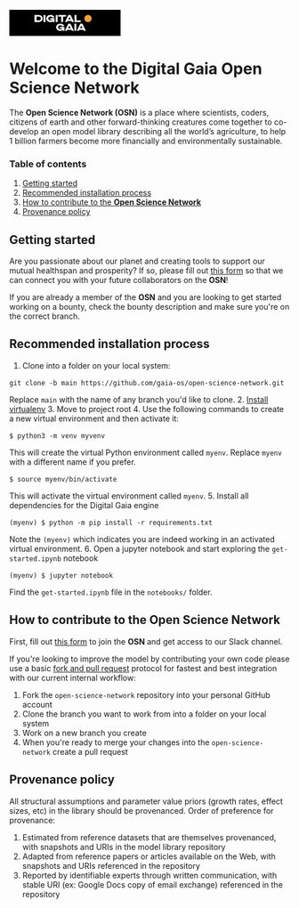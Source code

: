 <p align="left">
	<img src="img/DG-logo.png" alt="Digital-Gaia" width="200">
</p>

# Welcome to the Digital Gaia Open Science Network
The **Open Science Network (OSN)** is a place where scientists, coders, 
citizens of earth and other forward-thinking creatures come together to co-develop
an open model library describing all the world’s agriculture, to help 1 billion 
farmers become more financially and environmentally sustainable.

### Table of contents

1. [Getting started](#getting-started)
2. [Recommended installation process](#recommended-installation-process)
3. [How to contribute to the **Open Science Network**](#recommended-installation-process)
4. [Provenance policy](#provenance-policy)

## Getting started
Are you passionate about our planet and creating tools to support our mutual healthspan and prosperity? If so,
please fill out [this form](https://forms.gle/E1C8QAKJio4ParXm8) so that we can connect you with your 
future collaborators on the **OSN**!

If you are already a member of the **OSN** and you are looking to get started working on a bounty, check the bounty
description and make sure you're on the correct branch.

## Recommended installation process
1. Clone into a folder on your local system:
```
git clone -b main https://github.com/gaia-os/open-science-network.git
```
Replace `main` with the name of any branch you'd like to clone.
2. [Install virtualenv](https://virtualenv.pypa.io/en/latest/installation.html)
3. Move to project root
4. Use the following commands to create a new virtual environment and then activate it:
```
$ python3 -m venv myvenv
```
This will create the virtual Python environment called `myenv`. Replace `myenv` with a different name if you prefer.
```
$ source myenv/bin/activate
```
This will activate the virtual environment called `myenv`.
5. Install all dependencies for the Digital Gaia engine
```
(myenv) $ python -m pip install -r requirements.txt
```
Note the `(myenv)` which indicates you are indeed working in an activated virtual environment.
6. Open a jupyter notebook and start exploring the `get-started.ipynb` notebook
```
(myenv) $ jupyter notebook
```
Find the `get-started.ipynb` file in the `notebooks/` folder.

## How to contribute to the Open Science Network
First, fill out [this form](https://forms.gle/E1C8QAKJio4ParXm8) to join the **OSN** and get access to our Slack channel.

If you're looking to improve the model by contributing your own code please use a basic 
[fork and pull request](https://docs.github.com/en/get-started/quickstart/contributing-to-projects) protocol for 
fastest and best integration with our current internal workflow:
1. Fork the `open-science-network` repository into your personal GitHub account 
2. Clone the branch you want to work from into a folder on your local system
3. Work on a new branch you create
4. When you're ready to merge your changes into the `open-science-network` create a pull request

## Provenance policy
All structural assumptions and parameter value priors (growth rates, effect sizes, etc) in the library should be provenanced. 
Order of preference for provenance:
1. Estimated from reference datasets that are themselves provenanced, with snapshots and URIs in the model library repository
2. Adapted from reference papers or articles available on the Web, with snapshots and URIs referenced in the repository
3. Reported by identifiable experts through written communication, with stable URI (ex: Google Docs copy of email exchange) referenced in the repository